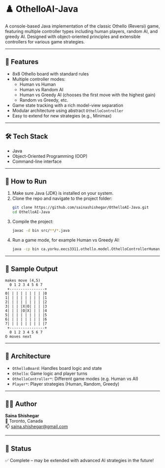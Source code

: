 # ♟️ OthelloAI-Java

A console-based Java implementation of the classic Othello (Reversi) game, featuring multiple controller types including human players, random AI, and greedy AI. Designed with object-oriented principles and extensible controllers for various game strategies.

---

## 🧠 Features

- 8x8 Othello board with standard rules  
- Multiple controller modes:
  - Human vs Human
  - Human vs Random AI
  - Human vs Greedy AI (chooses the first move with the highest gain)
  - Random vs Greedy, etc.
- Game state tracking with a rich model-view separation  
- Modular architecture using abstract `OthelloController`  
- Easy to extend for new strategies (e.g., Minimax)

---

## 🛠️ Tech Stack

- Java  
- Object-Oriented Programming (OOP)  
- Command-line interface  

---

## 🚀 How to Run

1. Make sure Java (JDK) is installed on your system.
2. Clone the repo and navigate to the project folder:
   ```bash
   git clone https://github.com/sainashishegar/OthelloAI-Java.git
   cd OthelloAI-Java
   ```
3. Compile the project:
   ```bash
   javac -d bin src/**/*.java
   ```
4. Run a game mode, for example Human vs Greedy AI:
   ```bash
   java -cp bin ca.yorku.eecs3311.othello.model.OthelloControllerHumanVSGreedy
   ```

---

## 📸 Sample Output

```
makes move (4,5)
  0 1 2 3 4 5 6 7 
 +----------------+
0| | | | | | | | |0
1| | | | | | | | |1
2| | | | | | | | |2
3| | | |X|O| | | |3
4| | | |O|X| | | |4
5| | | | | | | | |5
6| | | | | | | | |6
7| | | | | | | | |7
 +----------------+
  0 1 2 3 4 5 6 7 
O moves next
```

---

## 🧩 Architecture

- `OthelloBoard`: Handles board logic and state  
- `Othello`: Game logic and player turns  
- `OthelloController*`: Different game modes (e.g. Human vs AI)  
- `Player*`: Player strategies (Human, Random, Greedy)

---

## 🙋‍♀️ Author

**Saina Shishegar**  
📍 Toronto, Canada  
📫 [saina.shishegar@gmail.com](mailto:saina.shishegar@gmail.com)

---

## 🏁 Status

✅ Complete – may be extended with advanced AI strategies in the future!
